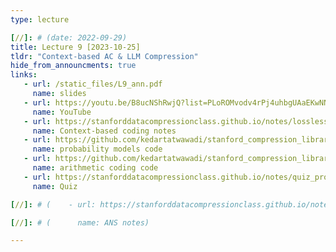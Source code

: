 ```yaml
---
type: lecture

[//]: # (date: 2022-09-29)
title: Lecture 9 [2023-10-25]
tldr: "Context-based AC & LLM Compression"
hide_from_announcments: true
links:
   - url: /static_files/L9_ann.pdf 
     name: slides
   - url: https://youtu.be/B8ucNShRwjQ?list=PLoROMvodv4rPj4uhbgUAaEKwNNak8xgkz
     name: YouTube
   - url: https://stanforddatacompressionclass.github.io/notes/lossless_iid/context_based_coding.html
     name: Context-based coding notes
   - url: https://github.com/kedartatwawadi/stanford_compression_library/blob/main/scl/compressors/probability_models.py
     name: probability models code
   - url: https://github.com/kedartatwawadi/stanford_compression_library/blob/main/scl/compressors/arithmetic_coding.py
     name: arithmetic coding code
   - url: https://stanforddatacompressionclass.github.io/notes/quiz_problems_2023.html#quiz-9-context-based-ac--llm-compression
     name: Quiz

[//]: # (    - url: https://stanforddatacompressionclass.github.io/notes/lossless_iid/ans.html)

[//]: # (      name: ANS notes)

---
```





